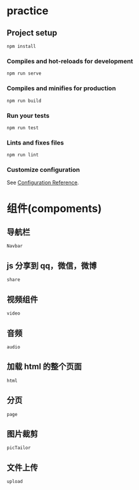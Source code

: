# practice

## Project setup

```
npm install
```

### Compiles and hot-reloads for development

```
npm run serve
```

### Compiles and minifies for production

```
npm run build
```

### Run your tests

```
npm run test
```

### Lints and fixes files

```
npm run lint
```

### Customize configuration

See [Configuration Reference](https://cli.vuejs.org/config/).

# 组件(compoments)

## 导航栏

`Navbar`

## js 分享到 qq，微信，微博

`share`

## 视频组件

`video`

## 音频

`audio`

## 加载 html 的整个页面

`html`

## 分页

`page`

## 图片裁剪

`picTailor`

## 文件上传

`upload`
